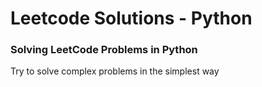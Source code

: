 # Leetcode Solutions - Python
### Solving LeetCode Problems in Python
Try to solve complex problems in the simplest way
